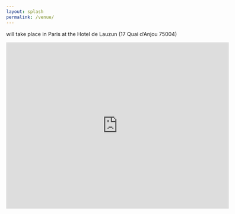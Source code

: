 ```yaml
---
layout: splash
permalink: /venue/
---
```

will take place in Paris at the Hotel de Lauzun (17 Quai d’Anjou 75004)

<iframe src="https://www.google.com/maps/embed?pb=!1m18!1m12!1m3!1d2625.349314000596!2d2.356768551200833!3d48.851549009040795!2m3!1f0!2f0!3f0!3m2!1i1024!2i768!4f13.1!3m3!1m2!1s0x47e671fc6ddcbcc9%3A0xe6813778a64262f7!2sH%C3%B4tel+de+Lauzun!5e0!3m2!1sen!2sse!4v1508755342498" width="600" height="450" frameborder="0" style="border:0" allowfullscreen></iframe>

